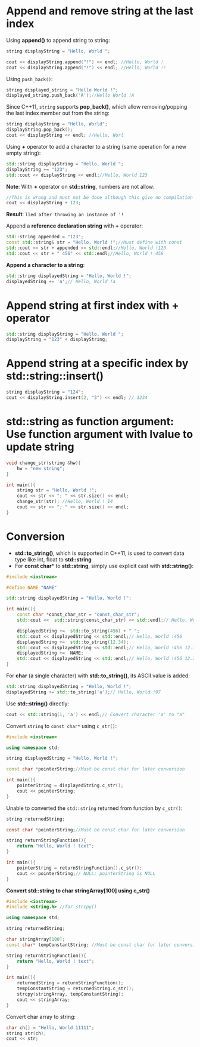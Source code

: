 # Append and remove string at the last index

Using **append()** to append string to string:

```cpp
string displayString = "Hello, World ";

cout << displayString.append("!") << endl; //Hello, World !
cout << displayString.append("!") << endl; //Hello, World !!
```

Using ``push_back()``:

```cpp
string displayed_string = "Hello World !";
displayed_string.push_back('A');//Hello World !A
```

Since C++11, ``string`` supports **pop_back()**, which allow removing/popping the last index member out from the string:
```cpp
string displayString = "Hello, World";
displayString.pop_back();
cout << displayString << endl; //Hello, Worl
```    
Using **+** operator to add a character to a string (same operation for a new empty string):

```cpp
std::string displayString = "Hello, World ";
displayString += "123";
std::cout << displayString << endl;//Hello, World 123
```
**Note**: With **+** operator on **std::string**, numbers are not allow:

```cpp
//This is wrong and must not be done although this give no compilation error
cout << displayString + 123;
```
**Result**: ``lled after throwing an instance of '!``

Append a **reference declaration string** with **+** operator:

```cpp
std::string appended = "123";
const std::string& str = "Hello, World !";//Must define with const
std::cout << str + appended << std::endl;//Hello, World !123
std::cout << str + " 456" << std::endl;//Hello, World ! 456
```
**Append a character to a string**:
```cpp
std::string displayedString = "Hello, World !";
displayedString += 'a';// Hello, World !a
```
# Append string at first index with + operator
```cpp
std::string displayString = "Hello, World ";
displayString = "123" + displayString;
```
# Append string at a specific index by std::string::insert()
```cpp
string displayString = "124";
cout << displayString.insert(2, "3") << endl; // 1234
```
# std::string as function argument: Use function argument with lvalue to update string

```cpp
void change_str(string &hw){
    hw = "new string";
}

int main(){
    string str = "Hello, World !";
    cout << str << "; " << str.size() << endl;
   	change_str(str); //Hello, World ! 14
    cout << str << "; " << str.size() << endl;
}
```
# Conversion

* **std::to_string()**, which is supported in C++11, is used to convert data type like int, float to **std::string**
* For **const char*** to **std::string**, simply use explicit cast with **std::string()**:
```cpp
#include <iostream>

#define NAME "NAME"

std::string displayedString = "Hello, World !";

int main(){
    const char *const_char_str = "const_char_str";
    std::cout <<  std::string(const_char_str) << std::endl;// Hello, World !456 

    displayedString +=  std::to_string(456) + " ";
    std::cout << displayedString << std::endl;// Hello, World !456 
    displayedString +=  std::to_string(12.34);
    std::cout << displayedString << std::endl;// Hello, World !456 12.340000
    displayedString +=  NAME;
    std::cout << displayedString << std::endl;// Hello, World !456 12.340000NAME
}
```
For **char** (a single character) with **std::to_string()**, its ASCII value is added:

```cpp
std::string displayedString = "Hello, World !";
displayedString += std::to_string('a');// Hello, World !97
```
Use **std::string()** directly:
```cpp
cout << std::string(1, 'a') << endl;// Convert character 'a' to "a"
```
Convert ``string`` to ``const char*`` using ``c_str()``:

```cpp
#include <iostream>

using namespace std;

string displayedString = "Hello, World !";

const char *pointerString;//Must be const char for later conversion

int main(){
    pointerString = displayedString.c_str();
    cout << pointerString;
}
```

Unable to converted the ``std::string`` returned from function by ``c_str()``:

```c
string returnedString;

const char *pointerString;//Must be const char for later conversion

string returnStringFunction(){
    return "Hello, World ! text";
}

int main(){
    pointerString = returnStringFunction().c_str();
    cout << pointerString;// NULL; pointerString is NULL
}
```

**Convert std::string to char stringArray[100] using c_str()**

```cpp
#include <iostream>
#include <string.h> //for strcpy()

using namespace std;

string returnedString;

char stringArray[100];
const char* tempConstantString; //Must be const char for later conversion

string returnStringFunction(){
    return "Hello, World ! text";
}

int main(){
    returnedString = returnStringFunction();
    tempConstantString = returnedString.c_str();
    strcpy(stringArray, tempConstantString);
    cout << stringArray;
}
```

Convert char array to string:

```cpp
char ch[] = "Hello, World 11111";
string str(ch);
cout << str;
```
